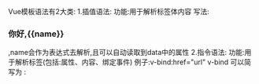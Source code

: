 Vue模板语法有2大类:
    1.插值语法:
        功能:用于解析标签体内容
        写法:<h3>你好,{{name}}</h3>,name会作为表达式去解析,且可以自动读取到data中的属性
    2.指令语法:
        功能:用于解析标签(包括:属性、内容、绑定事件)
        例子:v-bind:href="url"
        v-bind 可以简写为 :